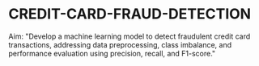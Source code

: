 # CREDIT-CARD-FRAUD-DETECTION
Aim: "Develop a machine learning model to detect fraudulent credit card transactions, addressing data preprocessing, class imbalance, and performance evaluation using precision, recall, and F1-score."

